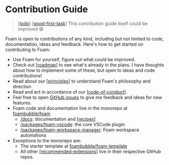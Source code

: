 # Contribution Guide

> [[todo]] [[good-first-task]] This contribution guide itself could be improved 😅

Foam is open to contributions of any kind, including but not limited to code, documentation, ideas and feedback. Here's how to get started on contributing to Foam:

- Use Foam for yourself, figure out what could be improved.
- Check out [[roadmap]] to see what's already in the plans. I have thoughts about how to implement some of these, but open to ideas and code contributions!
- Read about our [[principles]] to understand Foam's philosophy and direction
- Read and act in accordance of our [[code-of-conduct]].
- Feel free to open [GitHub issues](https://github.com/foambubble/foam/issues) to give me feedback and ideas for new features.
- Foam code and documentation live in the monorepo at [foambubble/foam](https://github.com/foambubble/foam/)
  - [/docs](https://github.com/foambubble/foam/docs): documentation and [[recipes]]  
  - [/packages/foam-vscode](https://github.com/foambubble/foam/packages/foam-vscode): the core VSCode plugin
  - [/packages/foam-workspace-manager](https://github.com/foambubble/foam/packages/foam-workspace-manager): Foam workspace automations 
- Exceptions to the monorepo are:
  - The starter template at [foambubble/foam-template](https://github.com/foambubble/)
  - All other [[recommended-extensions]] live in their respective GitHub repos.

[//begin]: # "Autogenerated link references for markdown compatibility"
[todo]: todo "Todo"
[good-first-task]: good-first-task "Good First Task"
[roadmap]: roadmap "Roadmap"
[principles]: principles "Principles"
[code-of-conduct]: code-of-conduct "Code of Conduct"
[recipes]: recipes "Recipes"
[recommended-extensions]: recommended-extensions "Recommended Extensions"
[//end]: # "Autogenerated link references"
